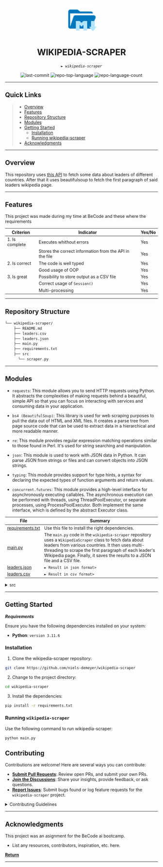 <p align="center">
  <img src="https://raw.githubusercontent.com/PKief/vscode-material-icon-theme/ec559a9f6bfd399b82bb44393651661b08aaf7ba/icons/folder-markdown-open.svg" width="100" />
</p>
<p align="center">
    <h1 align="center">WIKIPEDIA-SCRAPER</h1>
</p>
<p align="center">
    <em><code>► wikipedia-scraper</code></em>
</p>
<p align="center">
	<img src="https://img.shields.io/github/last-commit/niels-demeyer/wikipedia-scraper?style=flat&logo=git&logoColor=white&color=0080ff" alt="last-commit">
	<img src="https://img.shields.io/github/languages/top/niels-demeyer/wikipedia-scraper?style=flat&color=0080ff" alt="repo-top-language">
	<img src="https://img.shields.io/github/languages/count/niels-demeyer/wikipedia-scraper?style=flat&color=0080ff" alt="repo-language-count">
<p>
<hr>

##  Quick Links

> - [ Overview](#-overview)
> - [ Features](#-features)
> - [ Repository Structure](#-repository-structure)
> - [ Modules](#-modules)
> - [ Getting Started](#-getting-started)
>   - [ Installation](#-installation)
>   - [Running wikipedia-scraper](#-running-wikipedia-scraper)
> - [ Acknowledgments](#-acknowledgments)

---

##  Overview
This repository uses [this API](https://country-leaders.onrender.com/docs) to fetch some data about leaders of different countries. After that it uses beautifulsoup to fetch the first paragraph of said leaders wikipedia page.



---

##  Features

This project was made during my time at BeCode and these where the requirements

| Criterion      | Indicator                                                    | Yes/No |
| -------------- | ------------------------------------------------------------ | ------ |
| 1. Is complete | Executes whithout errors                                     | Yes    |
|                | Stores the correct information from the API in the file      | Yes    |
| 2. Is correct  | The code is well typed                                       | Yes    |
|                | Good usage of OOP                                            | Yes    |
| 3. Is great    | Possibility to store output as a CSV file                    | Yes    |
|                | Correct usage of `Session()`                                 | Yes    |
|                | Multi-processing                                             | Yes    |

---

##  Repository Structure

```sh
└── wikipedia-scraper/
    ├── README.md
    ├── leaders.csv
    ├── leaders.json
    ├── main.py
    ├── requirements.txt
    ├── src
      └── scraper.py
```

---

##  Modules
- `requests`: This module allows you to send HTTP requests using Python. It abstracts the complexities of making requests behind a beautiful, simple API so that you can focus on interacting with services and consuming data in your application.

- `bs4 (BeautifulSoup)`: This library is used for web scraping purposes to pull the data out of HTML and XML files. It creates a parse tree from page source code that can be used to extract data in a hierarchical and more readable manner.

- `re`: This module provides regular expression matching operations similar to those found in Perl. It's used for string searching and manipulation.

- `json`: This module is used to work with JSON data in Python. It can parse JSON from strings or files and can convert objects into JSON strings.

- `typing`: This module provides support for type hints, a syntax for declaring the expected types of function arguments and return values.

- `concurrent.futures`: This module provides a high-level interface for asynchronously executing callables. The asynchronous execution can be performed with threads, using ThreadPoolExecutor, or separate processes, using ProcessPoolExecutor. Both implement the same interface, which is defined by the abstract Executor class.


| File                                                                                                | Summary                                                                                                                                                                                                                                                                                               |
| ---                                                                                                 | ---                                                                                                                                                                                                                                                                                                   |
| [requirements.txt](https://github.com/niels-demeyer/wikipedia-scraper/blob/master/requirements.txt) | Use this file to install the right dependencies.                     |
| [main.py](https://github.com/niels-demeyer/wikipedia-scraper/blob/master/main.py)                   | The `main.py` code in the `wikipedia-scraper` repository uses a `WikipediaScraper` class to fetch data about leaders from various countries. It then uses multi-threading to scrape the first paragraph of each leader's Wikipedia page. Finally, it saves the results to a JSON file and a CSV file. |                                |
| [leaders.json](https://github.com/niels-demeyer/wikipedia-scraper/blob/master/leaders.json)         | <code>► Result in json format></code>                                                                                                                                                                                                                                                               |
| [leaders.csv](https://github.com/niels-demeyer/wikipedia-scraper/blob/master/leaders.json)         | <code>► Result in csv format></code>                                                                                                                                                                                                                                                               |

</details>

<details closed><summary>src</summary>

| File                                                                                        | Summary                         |
| ---                                                                                         | ---                             |
| [scraper.py](https://github.com/niels-demeyer/wikipedia-scraper/blob/master/src/scraper.py) | <code>► Stores the `WikipediaScraper` class </code> |

</details>

---

##  Getting Started

***Requirements***

Ensure you have the following dependencies installed on your system:

* **Python**: `version 3.11.6`

###  Installation

1. Clone the wikipedia-scraper repository:

```sh
git clone https://github.com/niels-demeyer/wikipedia-scraper
```

2. Change to the project directory:

```sh
cd wikipedia-scraper
```

3. Install the dependencies:

```sh
pip install -r requirements.txt
```

###  Running `wikipedia-scraper`

Use the following command to run wikipedia-scraper:

```sh
python main.py
```

##  Contributing

Contributions are welcome! Here are several ways you can contribute:

- **[Submit Pull Requests](https://github.com/niels-demeyer/wikipedia-scraper/blob/main/CONTRIBUTING.md)**: Review open PRs, and submit your own PRs.
- **[Join the Discussions](https://github.com/niels-demeyer/wikipedia-scraper/discussions)**: Share your insights, provide feedback, or ask questions.
- **[Report Issues](https://github.com/niels-demeyer/wikipedia-scraper/issues)**: Submit bugs found or log feature requests for the `wikipedia-scraper` project.

<details closed>
    <summary>Contributing Guidelines</summary>

1. **Fork the Repository**: Start by forking the project repository to your github account.
2. **Clone Locally**: Clone the forked repository to your local machine using a git client.
   ```sh
   git clone https://github.com/niels-demeyer/wikipedia-scraper
   ```
3. **Create a New Branch**: Always work on a new branch, giving it a descriptive name.
   ```sh
   git checkout -b new-feature-x
   ```
4. **Make Your Changes**: Develop and test your changes locally.
5. **Commit Your Changes**: Commit with a clear message describing your updates.
   ```sh
   git commit -m 'Implemented new feature x.'
   ```
6. **Push to GitHub**: Push the changes to your forked repository.
   ```sh
   git push origin new-feature-x
   ```
7. **Submit a Pull Request**: Create a PR against the original project repository. Clearly describe the changes and their motivations.

Once your PR is reviewed and approved, it will be merged into the main branch.

</details>

---

##  Acknowledgments
This project was an asignment for the BeCode ai bootcamp.
- List any resources, contributors, inspiration, etc. here.

[**Return**](#-quick-links)

---
